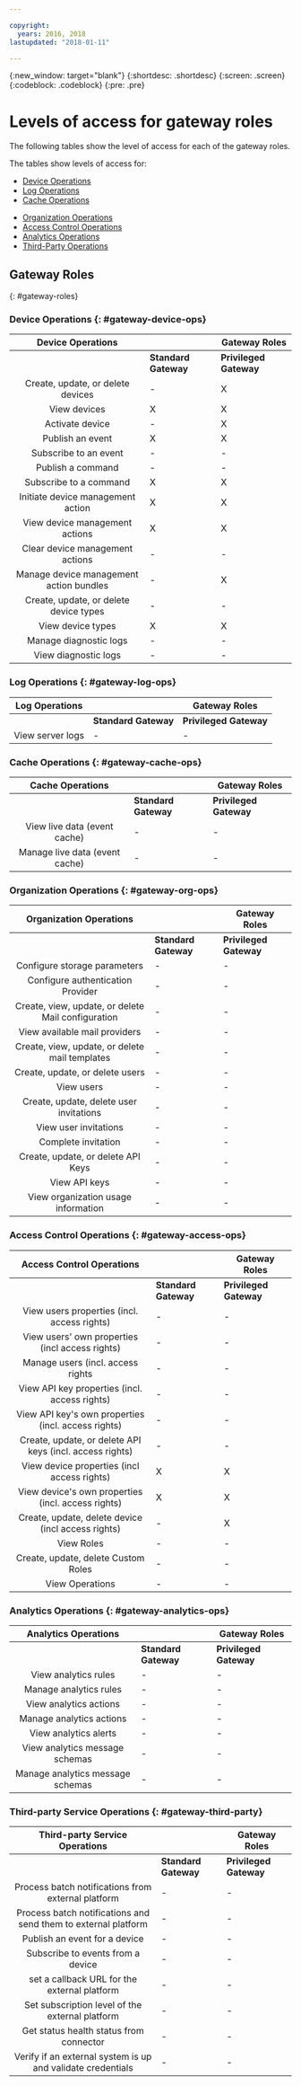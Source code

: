 ```yaml
---

copyright:
  years: 2016, 2018
lastupdated: "2018-01-11"

---
```


{:new_window: target="blank"}
{:shortdesc: .shortdesc}
{:screen: .screen}
{:codeblock: .codeblock}
{:pre: .pre}

# Levels of access for gateway roles

The following tables show the level of access for each of the gateway roles.

The tables show levels of access for:
- [Device Operations](#gateway-device-ops)
- [Log Operations](#gateway-log-ops)
- [Cache Operations](#gateway-cache-ops)
<!-- [Historian Operations](#gateway-historian) -->
- [Organization Operations](#gateway-org-ops)
- [Access Control Operations](#gateway-access-ops)
- [Analytics Operations](#gateway-analytics-ops)
- [Third-Party Operations](#gateway-third-party)  
<!-- - [Risk Management Operations](#gateway-risk-mgt) -->

## Gateway Roles
{: #gateway-roles}

### Device Operations {: #gateway-device-ops}

Device Operations || Gateway Roles|
:--------: | ---------------------|------------------------
           | **Standard Gateway** | **Privileged Gateway**
Create, update, or delete devices|-|X
View devices|X|X
Activate device|-|X
Publish an event|X|X
Subscribe to an event|-|-
Publish a command|-|-
Subscribe to a command|X|X
Initiate device management action|X|X
View device management actions|X|X
Clear device management actions|-|-
Manage device management action bundles|-|X
Create, update, or delete device types|-|-
View device types|X|X
Manage diagnostic logs|-|-
View diagnostic logs|-|-

### Log Operations {: #gateway-log-ops}

Log Operations || Gateway Roles|
:--------: | ---------------------|------------------------
           | **Standard Gateway** | **Privileged Gateway**
View server logs|-|-

### Cache Operations {: #gateway-cache-ops}

Cache Operations || Gateway Roles|
:--------: | ---------------------|------------------------
           | **Standard Gateway** | **Privileged Gateway**
View live data (event cache)|-|-
Manage live data (event cache)|-|-


### Organization Operations {: #gateway-org-ops}

Organization Operations || Gateway Roles|
:--------: | ---------------------|------------------------
           | **Standard Gateway** | **Privileged Gateway**
Configure storage parameters|-|-
Configure authentication Provider|-|-
Create, view, update, or delete Mail configuration|-|-
View available mail providers|-|-
Create, view, update, or delete mail templates|-|-
Create, update, or delete users|-|-
View users|-|-
Create, update, delete user invitations|-|-
View user invitations|-|-
Complete invitation|-|-
Create, update, or delete API Keys|-|-
View API keys|-|-
View organization usage information|-|-

### Access Control Operations {: #gateway-access-ops}

Access Control Operations || Gateway Roles|
:--------: | ---------------------|------------------------
           | **Standard Gateway** | **Privileged Gateway**
View users properties (incl. access rights)|-|-
View users' own properties (incl access rights)|-|-
Manage users (incl. access rights|-|-
View API key properties (incl. access rights)|-|-
View API key's own properties (incl. access rights)|-|-
Create, update, or delete API keys (incl. access rights)|-|-
View device properties (incl access rights)|X|X
View device's own properties (incl. access rights)|X|X
Create, update, delete device (incl access rights)|-|X
View Roles|-|-
Create, update, delete Custom Roles|-|-
View Operations|-|-

### Analytics Operations {: #gateway-analytics-ops}

Analytics Operations || Gateway Roles|
:--------: | ---------------------|------------------------|
           | **Standard Gateway** | **Privileged Gateway** |
View analytics rules|-|-
Manage analytics rules|-|-
View analytics actions|-|-
Manage analytics actions|-|-
View analytics alerts|-|-
View analytics message schemas|-|-
Manage analytics message schemas|-|-

### Third-party Service Operations {: #gateway-third-party}

Third-party Service Operations || Gateway Roles|
:--------: | ---------------------|------------------------
           | **Standard Gateway** | **Privileged Gateway**
Process batch notifications from external platform|-|-
Process batch notifications and send them to external platform|-|-
Publish an event for a device|-|-
Subscribe to events from a device|-|-
set a callback URL for the external platform|-|-
Set subscription level of the external platform|-|-
Get status health status from connector|-|-
Verify if an external system is up and validate credentials|-|-
